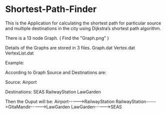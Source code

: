 # Shortest-Path-Finder

This is the Application for calculating the shortest path for particular source and multiple destinations in the
city using Dijkstra’s shortest path algorithm.

There is a 13 node Graph. ( Find the "Graph.png" )

Details of the Graphs are stored in 3 files.
    Graph.dat
    Vertex.dat
    VertexList.dat
    
Example:

According to Graph Source and Destinations are:

Source: Airport

Destinations:
SEAS
RailwayStation
LawGarden

Then the Ouput will be:
Airport----->RailwayStation
RailwayStation----->GitaMandir----->LawGarden
LawGarden----->SEAS


